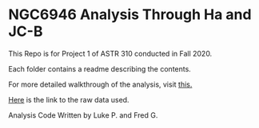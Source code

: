 # NGC6946 Analysis Through Ha and JC-B
This Repo is for Project 1 of ASTR 310 conducted in Fall 2020.

Each folder contains a readme describing the contents.

For more detailed walkthrough of the analysis, visit [this.](https://umd0-my.sharepoint.com/:o:/g/personal/fgarcia4_umd_edu/EigP23ApGB1KiB1ynQe4W0YBzAjXOZWx2Pq8GYkvzt87jg?e=5%3arwl2Fy&at=9 )

[Here](https://drive.google.com/drive/folders/1G8z-hWoQCP8RzQ9GQ6T-KiMg54vz_oSM?usp=sharing) is the link to the raw data used. 

Analysis Code Written by Luke P. and Fred G.
